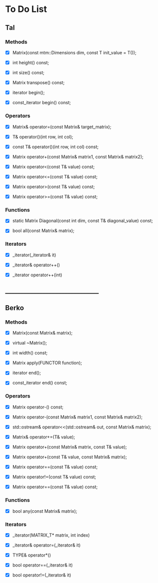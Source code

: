 # To Do List
## Tal
### Methods
- [x] Matrix(const mtm::Dimensions dim, const T init_value = T());

- [x] int height() const;

- [x] int size() const;

- [x] Matrix transpose() const;

- [x] iterator begin();

- [x] const_iterator begin() const;

### Operators
- [x] Matrix& operator=(const Matrix<T>& target_matrix);

- [x] T& operator()(int row, int col);

- [x] const T& operator()(int row, int col) const;

- [x] Matrix<T> operator+(const Matrix<T>& matrix1, const Matrix<T>& matrix2);

- [x] Matrix<bool> operator<(const T& value) const;

- [x] Matrix<bool> operator<=(const T& value) const;

- [x] Matrix<bool> operator>(const T& value) const;

- [x] Matrix<bool> operator>=(const T& value) const;


### Functions
- [x] static Matrix Diagonal(const int dim, const T& diagonal_value) const;

- [x] bool all(const Matrix<T>& matrix);


### Iterators
- [x] _iterator(_iterator& it)

- [x] _iterator& operator++()

- [x] _iterator operator++(int)

## ______________________________

## Berko
### Methods
- [x] Matrix(const Matrix<T>& matrix);

- [x] virtual ~Matrix();

- [x] int width() const;

- [x] Matrix apply(FUNCTOR function);

- [x] iterator end();

- [x] const_iterator end() const;


### Operators
- [x] Matrix operator-() const;

- [x] Matrix<T> operator-(const Matrix<T>& matrix1, const Matrix<T>& matrix2);

- [x] std::ostream& operator<<(std::ostream& out, const Matrix<T>& matrix);

- [x] Matrix& operator+=(T& value);

- [x] Matrix<T> operator+(const Matrix<T>& matrix, const T& value);

- [x] Matrix<T> operator+(const T& value, const Matrix<T>& matrix);

- [x] Matrix<bool> operator==(const T& value) const;

- [x] Matrix<bool> operator!=(const T& value) const;

- [x] Matrix<bool> operator==(const T& value) const;

### Functions
- [x] bool any(const Matrix<T>& matrix);


### Iterators
- [x] _iterator(MATRIX_T* matrix, int index)

- [x] _iterator& operator=(_iterator& it)

- [x] TYPE& operator*()

- [x] bool operator==(_iterator& it)

- [x] bool operator!=(_iterator& it)

